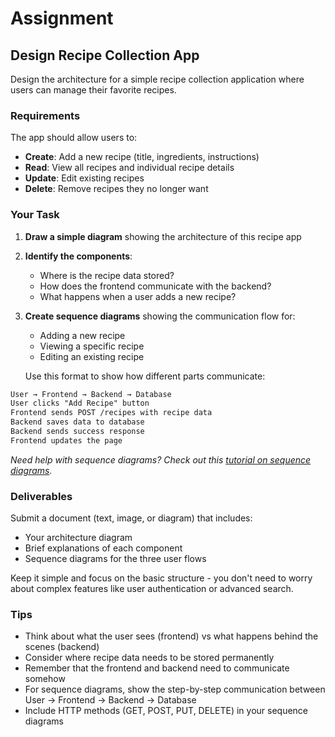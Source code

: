 # Assignment

## Design Recipe Collection App

Design the architecture for a simple recipe collection application where users can manage their favorite recipes.

### Requirements

The app should allow users to:

- **Create**: Add a new recipe (title, ingredients, instructions)
- **Read**: View all recipes and individual recipe details
- **Update**: Edit existing recipes
- **Delete**: Remove recipes they no longer want

### Your Task

1. **Draw a simple diagram** showing the architecture of this recipe app
2. **Identify the components**:

   - Where is the recipe data stored?
   - How does the frontend communicate with the backend?
   - What happens when a user adds a new recipe?

3. **Create sequence diagrams** showing the communication flow for:

   - Adding a new recipe
   - Viewing a specific recipe
   - Editing an existing recipe

   Use this format to show how different parts communicate:

```markdown
User → Frontend → Backend → Database
User clicks "Add Recipe" button
Frontend sends POST /recipes with recipe data
Backend saves data to database
Backend sends success response
Frontend updates the page
```

_Need help with sequence diagrams? Check out this [tutorial on sequence diagrams](https://creately.com/guides/sequence-diagram-tutorial/)._

### Deliverables

Submit a document (text, image, or diagram) that includes:

- Your architecture diagram
- Brief explanations of each component
- Sequence diagrams for the three user flows

Keep it simple and focus on the basic structure - you don't need to worry about complex features like user authentication or advanced search.

### Tips

- Think about what the user sees (frontend) vs what happens behind the scenes (backend)
- Consider where recipe data needs to be stored permanently
- Remember that the frontend and backend need to communicate somehow
- For sequence diagrams, show the step-by-step communication between User → Frontend → Backend → Database
- Include HTTP methods (GET, POST, PUT, DELETE) in your sequence diagrams
